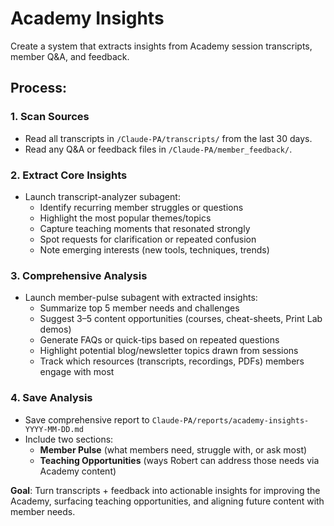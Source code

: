 # Academy Insights

Create a system that extracts insights from Academy session transcripts, member Q&A, and feedback.

## Process:

### 1. Scan Sources
- Read all transcripts in `/Claude-PA/transcripts/` from the last 30 days.
- Read any Q&A or feedback files in `/Claude-PA/member_feedback/`.

### 2. Extract Core Insights
- Launch transcript-analyzer subagent:
  - Identify recurring member struggles or questions
  - Highlight the most popular themes/topics
  - Capture teaching moments that resonated strongly
  - Spot requests for clarification or repeated confusion
  - Note emerging interests (new tools, techniques, trends)

### 3. Comprehensive Analysis
- Launch member-pulse subagent with extracted insights:
  - Summarize top 5 member needs and challenges
  - Suggest 3–5 content opportunities (courses, cheat-sheets, Print Lab demos)
  - Generate FAQs or quick-tips based on repeated questions
  - Highlight potential blog/newsletter topics drawn from sessions
  - Track which resources (transcripts, recordings, PDFs) members engage with most

### 4. Save Analysis
- Save comprehensive report to `Claude-PA/reports/academy-insights-YYYY-MM-DD.md`
- Include two sections:
  - **Member Pulse** (what members need, struggle with, or ask most)
  - **Teaching Opportunities** (ways Robert can address those needs via Academy content)

**Goal**: Turn transcripts + feedback into actionable insights for improving the Academy, surfacing teaching opportunities, and aligning future content with member needs.